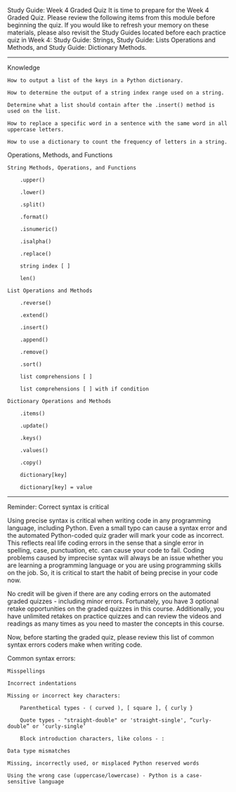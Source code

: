 Study Guide: Week 4 Graded Quiz
 It is time to prepare for the Week 4 Graded Quiz. Please review the following items from this module before beginning the quiz. If you would like to refresh your memory on these materials, please also revisit the Study Guides located before each practice quiz in Week 4: 
Study Guide: Strings, Study Guide: Lists Operations and Methods, and Study Guide: Dictionary Methods.

-------------------------------------------------

Knowledge

    How to output a list of the keys in a Python dictionary. 

    How to determine the output of a string index range used on a string.

    Determine what a list should contain after the .insert() method is used on the list.

    How to replace a specific word in a sentence with the same word in all uppercase letters.

    How to use a dictionary to count the frequency of letters in a string. 

Operations, Methods, and Functions

    String Methods, Operations, and Functions

        .upper()

        .lower()

        .split()

        .format()

        .isnumeric()

        .isalpha()

        .replace()

        string index [ ]

        len()

    List Operations and Methods

        .reverse()

        .extend()

        .insert()

        .append()

        .remove()

        .sort()

        list comprehensions [ ]

        list comprehensions [ ] with if condition

    Dictionary Operations and Methods

        .items()

        .update()

        .keys()

        .values()

        .copy()

        dictionary[key]

        dictionary[key] = value 

-------------------------------------------------

Reminder: Correct syntax is critical

Using precise syntax is critical when writing code in any programming language, including Python. Even a small typo can cause a syntax error and the automated Python-coded quiz grader will mark your code as incorrect. This reflects real life coding errors in the sense that a single error in spelling, case, punctuation, etc. can cause your code to fail. Coding problems caused by imprecise syntax will always be an issue whether you are learning a programming language or you are using programming skills on the job. So, it is critical to start the habit of being precise in your code now. 

No credit will be given if there are any coding errors on the automated graded quizzes - including minor errors. Fortunately, you have 3 optional retake opportunities on the graded quizzes in this course. Additionally, you have unlimited retakes on practice quizzes and can review the videos and readings as many times as you need to master the concepts in this course.  

Now, before starting the graded quiz, please review this list of common syntax errors coders make when writing code.

Common syntax errors:

    Misspellings

    Incorrect indentations

    Missing or incorrect key characters:

        Parenthetical types - ( curved ), [ square ], { curly }

        Quote types - "straight-double" or 'straight-single', “curly-double” or ‘curly-single’

        Block introduction characters, like colons - :

    Data type mismatches

    Missing, incorrectly used, or misplaced Python reserved words

    Using the wrong case (uppercase/lowercase) - Python is a case-sensitive language 